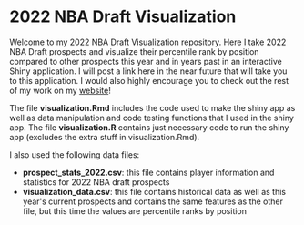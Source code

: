 # 2022 NBA Draft Visualization

Welcome to my 2022 NBA Draft Visualization repository. Here I take 2022 NBA Draft prospects and visualize their percentile rank by position compared to other prospects this year and in years past in an interactive Shiny application. I will post a link here in the near future that will take you to this application. I would also highly encourage you to check out the rest of my work on my [website](https://jquam15.github.io/)!

The file **visualization.Rmd** includes the code used to make the shiny app as well as data manipulation and code testing functions that I used in the shiny app. The file **visualization.R** contains just necessary code to run the shiny app (excludes the extra stuff in visualization.Rmd).

I also used the following data files:

* **prospect_stats_2022.csv**: this file contains player information and statistics for 2022 NBA draft prospects
* **visualization_data.csv**: this file contains historical data as well as this year's current prospects and contains the same features as the other file, but this time the values are percentile ranks by position 
